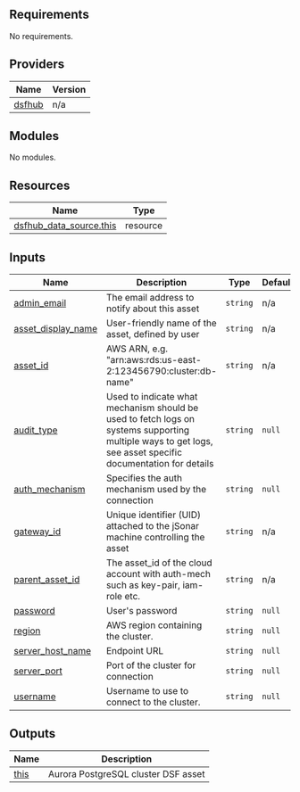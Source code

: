 <!-- BEGIN_TF_DOCS -->
## Requirements

No requirements.

## Providers

| Name | Version |
|------|---------|
| <a name="provider_dsfhub"></a> [dsfhub](#provider\_dsfhub) | n/a |

## Modules

No modules.

## Resources

| Name | Type |
|------|------|
| [dsfhub_data_source.this](https://registry.terraform.io/providers/imperva/dsfhub/latest/docs/resources/data_source) | resource |

## Inputs

| Name | Description | Type | Default | Required |
|------|-------------|------|---------|:--------:|
| <a name="input_admin_email"></a> [admin\_email](#input\_admin\_email) | The email address to notify about this asset | `string` | n/a | yes |
| <a name="input_asset_display_name"></a> [asset\_display\_name](#input\_asset\_display\_name) | User-friendly name of the asset, defined by user | `string` | n/a | yes |
| <a name="input_asset_id"></a> [asset\_id](#input\_asset\_id) | AWS ARN, e.g. "arn:aws:rds:us-east-2:123456790:cluster:db-name" | `string` | n/a | yes |
| <a name="input_audit_type"></a> [audit\_type](#input\_audit\_type) | Used to indicate what mechanism should be used to fetch logs on systems supporting multiple ways to get logs, see asset specific documentation for details | `string` | `null` | no |
| <a name="input_auth_mechanism"></a> [auth\_mechanism](#input\_auth\_mechanism) | Specifies the auth mechanism used by the connection | `string` | `null` | no |
| <a name="input_gateway_id"></a> [gateway\_id](#input\_gateway\_id) | Unique identifier (UID) attached to the jSonar machine controlling the asset | `string` | n/a | yes |
| <a name="input_parent_asset_id"></a> [parent\_asset\_id](#input\_parent\_asset\_id) | The asset\_id of the cloud account with auth-mech such as key-pair, iam-role etc. | `string` | n/a | yes |
| <a name="input_password"></a> [password](#input\_password) | User's password | `string` | `null` | no |
| <a name="input_region"></a> [region](#input\_region) | AWS region containing the cluster. | `string` | `null` | no |
| <a name="input_server_host_name"></a> [server\_host\_name](#input\_server\_host\_name) | Endpoint URL | `string` | `null` | no |
| <a name="input_server_port"></a> [server\_port](#input\_server\_port) | Port of the cluster for connection | `string` | `null` | no |
| <a name="input_username"></a> [username](#input\_username) | Username to use to connect to the cluster. | `string` | `null` | no |

## Outputs

| Name | Description |
|------|-------------|
| <a name="output_this"></a> [this](#output\_this) | Aurora PostgreSQL cluster DSF asset |
<!-- END_TF_DOCS -->